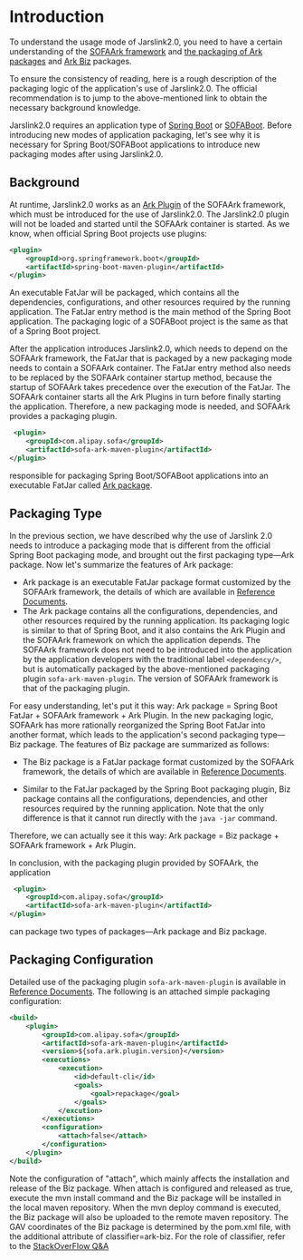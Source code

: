 ﻿# Introduction
To understand the usage mode of Jarslink2.0, you need to have a certain understanding of the [SOFAArk framework](https://github.com/sofastack/sofa-ark) and [the packaging of Ark packages](../sofa-ark/ark-jar) and [Ark Biz](../sofa-ark/ark-biz) packages.

To ensure the consistency of reading, here is a rough description of the packaging logic of the application's use of Jarslink2.0. The official recommendation is to jump to the above-mentioned link to obtain the necessary background knowledge.

Jarslink2.0 requires an application type of [Spring Boot](https://spring.io/projects/spring-boot) or [SOFABoot](https://github.com/sofastack/sofa-boot). Before introducing new modes of application packaging, let's see why it is necessary for Spring Boot/SOFABoot applications to introduce new packaging modes after using Jarslink2.0.

## Background
At runtime, Jarslink2.0 works as an [Ark Plugin](../sofa-ark/ark-plugin) of the SOFAArk framework, which must be introduced for the use of Jarslink2.0. The Jarslink2.0 plugin will not be loaded and started until the SOFAArk container is started. As we know, when official Spring Boot projects use plugins:
```xml
<plugin>
    <groupId>org.springframework.boot</groupId>
    <artifactId>spring-boot-maven-plugin</artifactId>
</plugin>
```
An executable FatJar will be packaged, which contains all the dependencies, configurations, and other resources required by the running application. The FatJar entry method is the main method of the Spring Boot application. The packaging logic of a SOFABoot project is the same as that of a Spring Boot project.

After the application introduces Jarslink2.0, which needs to depend on the SOFAArk framework, the FatJar that is packaged by a new packaging mode needs to contain a SOFAArk container. The FatJar entry method also needs to be replaced by the SOFAArk container startup method, because the startup of SOFAArk takes precedence over the execution of the FatJar. The SOFAArk container starts all the Ark Plugins in turn before finally starting the application. Therefore, a new packaging mode is needed, and SOFAArk provides a packaging plugin.
```xml
 <plugin>
    <groupId>com.alipay.sofa</groupId>
    <artifactId>sofa-ark-maven-plugin</artifactId>
</plugin>
```
responsible for packaging Spring Boot/SOFABoot applications into an executable FatJar called [Ark package](../sofa-ark/ark-jar).

## Packaging Type
In the previous section, we have described why the use of Jarslink 2.0 needs to introduce a packaging mode that is different from the official Spring Boot packaging mode, and brought out the first packaging type—Ark package. Now let's summarize the features of Ark package:

+ Ark package is an executable FatJar package format customized by the SOFAArk framework, the details of which are available in [Reference Documents](../sofa-ark/ark-jar).
+ The Ark package contains all the configurations, dependencies, and other resources required by the running application. Its packaging logic is similar to that of Spring Boot, and it also contains the Ark Plugin and the SOFAArk framework on which the application depends. The SOFAArk framework does not need to be introduced into the application by the application developers with the traditional label `<dependency/>`, but is automatically packaged by the above-mentioned packaging plugin `sofa-ark-maven-plugin`. The version of SOFAArk framework is that of the packaging plugin.

For easy understanding, let's put it this way: Ark package = Spring Boot FatJar + SOFAArk framework + Ark Plugin. In the new packaging logic, SOFAArk has more rationally reorganized the Spring Boot FatJar into another format, which leads to the application's second packaging type—Biz package. The features of Biz package are summarized as follows:

+ The Biz package is a FatJar package format customized by the SOFAArk framework, the details of which are available in [Reference Documents](../sofa-ark/ark-biz).

+ Similar to the FatJar packaged by the Spring Boot packaging plugin, Biz package contains all the configurations, dependencies, and other resources required by the running application. Note that the only difference is that it cannot run directly with the `java -jar` command.

Therefore, we can actually see it this way: Ark package = Biz package + SOFAArk framework + Ark Plugin.

In conclusion, with the packaging plugin provided by SOFAArk, the application
```xml
 <plugin>
    <groupId>com.alipay.sofa</groupId>
    <artifactId>sofa-ark-maven-plugin</artifactId>
</plugin>
```
can package two types of packages—Ark package and Biz package.

## Packaging Configuration
Detailed use of the packaging plugin `sofa-ark-maven-plugin` is available in [Reference Documents](../sofa-ark/ark-jar). The following is an attached simple packaging configuration:

```xml
<build>
    <plugin>
        <groupId>com.alipay.sofa</groupId>
        <artifactId>sofa-ark-maven-plugin</artifactId>
        <version>${sofa.ark.plugin.version}</version>
        <executions>
            <execution>
                <id>default-cli</id>
                <goals>
                    <goal>repackage</goal>
                </goals>
            </excution>
        </executions>
        <configuration>
            <attach>false</attach>
        </configuration>
    </plugin>
</build>
```

Note the configuration of "attach", which mainly affects the installation and release of the Biz package. When attach is configured and released as true, execute the mvn install command and the Biz package will be installed in the local maven repository. When the mvn deploy command is executed, the Biz package will also be uploaded to the remote maven repository. The GAV coordinates of the Biz package is determined by the pom.xml file, with the additional attribute of classifier=ark-biz. For the role of classifier, refer to the [StackOverFlow Q&A](https://stackoverflow.com/questions/20909634/what-is-the-purpose-of-mavens-dependency-declarations-classifier-property)


